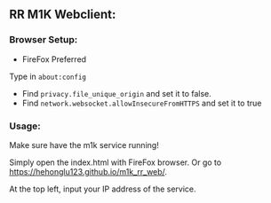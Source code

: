 ## RR M1K Webclient:
### Browser Setup:
* FireFox Preferred

Type in `about:config` 
* Find `privacy.file_unique_origin` and set it to false.
* Find `network.websocket.allowInsecureFromHTTPS` and set it to true

### Usage:
Make sure have the m1k service running!

Simply open the index.html with FireFox browser. Or go to https://hehonglu123.github.io/m1k_rr_web/.

At the top left, input your IP address of the service.


